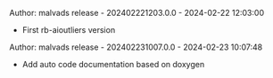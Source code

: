 
Author: malvads
release - 202402221203.0.0 - 2024-02-22 12:03:00
* First rb-aioutliers version

Author: malvads
release - 202402231007.0.0 - 2024-02-23 10:07:48
* Add auto code documentation based on doxygen

